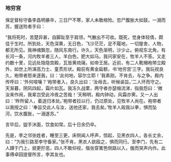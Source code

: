 <script type="text/javascript">
    var head = document.getElementsByTagName('head')[0];
    cssURL = '/public/article_1.css';
    linkTag = document.createElement('link');
    linkTag.href = cssURL;
    linkTag.setAttribute('type','text/css');
    linkTag.setAttribute('rel','stylesheet');
    head.appendChild(linkTag);
</script>
### 地穷宫

保定督标守备李昌明暴卒，三日尸不寒，家人未敢棺殓。忽尸腹胀大如鼓，一溺而苏，握送殓者手曰：

“我将死时，苦楚异甚，自脚趾至于肩领，气散出不可收。既死，觉身体轻倩，颇佳于生时。所到处，天色深黄，无日色，飞沙茫茫，足不履地，一切屋舍、人物，都无所见。我神魂飘忽，随风东南行。许久，天色渐明，沙少止。俯视东北角，有长河一条，河内牧羊者三人，羊白色，肥大如马。我问家安在，牧羊人不答。又走约数十里，见远处隐隐宫殿，瓦皆黄琉璃，如帝王居。近前，有二人靴帽袍带立殿外，如世上所演高力士、童贯形状。殿前有黄金扁额，书‘地穷宫’三字。我玩视良久，袍带者怒来逐我，曰：‘此何地，容尔立耶！’我素刚，不肯去，与之争。殿内传呼曰：‘外何喧嚷？’袍带者入，良久出曰：‘汝毋去，听候谕旨。’二人环而守之。天渐暮，阴风四起，霜片如瓦。我冻久战栗，两守者亦瑟缩流涕，指我怨曰：‘微汝来作闹，我辈岂受此冷夜之苦哉！’天稍明，殿内钟动，风霜亦霁。又一人出曰：‘昨所留人，着送归本处。’袍带者拉以行，仍过原处，见牧羊人尚在。袍带者以我授之曰：‘奉旨交此人与汝，送他还家，我去矣。’牧羊人殴我以拳，惧而坠河，饮水腹胀，一溺遂苏。”

言毕后，盥手沐面，饮食如常。后十日余仍卒。

先是，李之邻张姓者，睡至三更，床侧闻人呼声，惊起，见黑衣四人，各长丈余，曰：“为我引路至李守备家。”张不肯，黑衣人欲殴之，惧而同行。至李门，先有二人蹲于门上，貌更狞恶，四人不敢仰视，偕张穿篱笆侧路以入，俄而哭声内作。此事傅卓园提督所言，李其友也。

